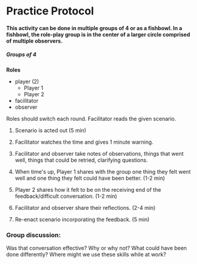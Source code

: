 # Practice Protocol

#### This activity can be done in multiple groups of 4 or as a fishbowl. In a fishbowl, the role-play group is in the center of a larger circle comprised of multiple observers.

##### Groups of 4
**Roles**
* player (2)
  * Player 1
  * Player 2
* facilitator
* observer

Roles should switch each round.
Facilitator reads the given scenario.  

1) Scenario is acted out (5 min)  

2) Facilitator watches the time and gives 1 minute warning.  

3) Facilitator and observer take notes of observations, things that went well, things that could be retried, clarifying questions.

4) When time's up, Player 1 shares with the group one thing they felt went well and one thing they felt could have been better. (1-2 min)

5) Player 2 shares how it felt to be on the receiving end of the feedback/difficult conversation. (1-2 min)

6) Facilitator and observer share their reflections. (2-4 min)

7) Re-enact scenario incorporating the feedback. (5 min)

### Group discussion:   
Was that conversation effective? Why or why not? What could have been done differently? Where might we use these skills while at work? 

